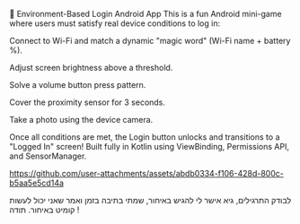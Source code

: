 📱 Environment-Based Login Android App
This is a fun Android mini-game where users must satisfy real device conditions to log in:

Connect to Wi-Fi and match a dynamic "magic word" (Wi-Fi name + battery %).

Adjust screen brightness above a threshold.

Solve a volume button press pattern.

Cover the proximity sensor for 3 seconds.

Take a photo using the device camera.

Once all conditions are met, the Login button unlocks and transitions to a "Logged In" screen!
Built fully in Kotlin using ViewBinding, Permissions API, and SensorManager.



https://github.com/user-attachments/assets/abdb0334-f106-428d-800c-b5aa5e5cd14a

לבודק התרגילים, גיא אישר לי להגיש באיחור, שמתי  בתיבה בזמן ואמר שאני יכול לעשות קומיט באיחור. תודה !
